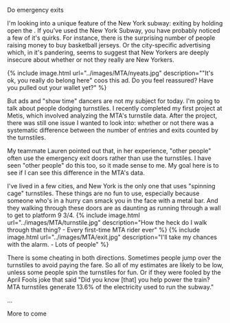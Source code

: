 Do emergency exits 

I'm looking into a unique feature of the New York subway: exiting by holding open the .
If you've used the New York Subway, you have probably noticed a few of it's quirks.  For instance, there is the surprising number of people raising money to buy basketball jerseys.  Or the city-specific advertising which, in it's pandering, seems to suggest that New Yorkers are deeply insecure about whether or not they really are New Yorkers.  

{% include image.html url="../images/MTA/nyeats.jpg" description="&quot;It's ok, you really do belong here&quot; coos this ad. Do you feel reassured? Have you pulled out your wallet yet?" %}


But ads and "show time" dancers are not my subject for today.  I'm going to talk about people dodging turnstiles. I recently completed my first project at Metis, which involved analyzing the MTA's turnstile data.  After the project, there was still one issue I wanted to look into: whether or not there was a systematic difference between the number of entries and exits counted by the turnstiles.

My teammate Lauren pointed out that, in her experience, "other people" often use the emergency exit doors rather than use the turnstiles. I have seen "other people" do this too, so it made sense to me. My goal here is to see if I can see this difference in the MTA's data.

I've lived in a few cities, and New York is the only one that uses "spinning cage" turnstiles. These things are no fun to use, especially because someone who's in a hurry can smack you in the face with a metal bar. And they walking through these doors are as daunting as running through a wall to get to platform 9 3/4.
{% include image.html url="../images/MTA/turnstile.jpg" description="How the heck do I walk through that thing? - Every first-time MTA rider ever" %} {% include image.html url="../images/MTA/exit.jpg" description="I'll take my chances with the alarm. - Lots of people" %}


There is some cheating in both directions.  Sometimes people jump over the turnstiles to avoid paying the fare.  So all of my estimates are likely to be low, unless some people spin the turnstiles for fun.  Or if they were fooled by the April Fools joke that said "Did you know [that] you help power the train? MTA turnstiles generate 13.6% of the electricity used to run the subway."

... 


More to come